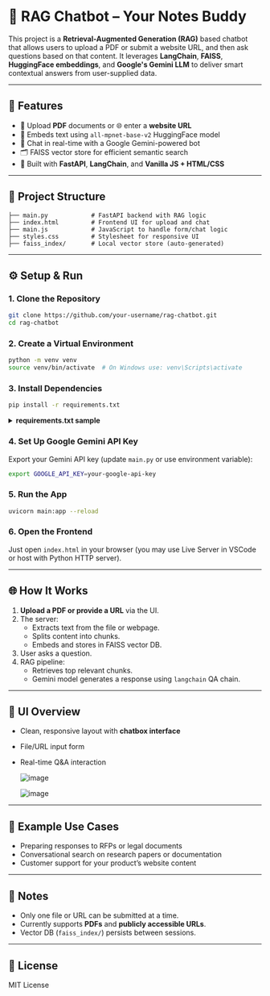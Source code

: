 
# 🧠 RAG Chatbot – Your Notes Buddy

This project is a **Retrieval-Augmented Generation (RAG)** based chatbot that allows users to upload a PDF or submit a website URL, and then ask questions based on that content. It leverages **LangChain**, **FAISS**, **HuggingFace embeddings**, and **Google's Gemini LLM** to deliver smart contextual answers from user-supplied data.

---

## 🚀 Features

- 📄 Upload **PDF** documents or 🌐 enter a **website URL**
- 🧠 Embeds text using `all-mpnet-base-v2` HuggingFace model
- 💬 Chat in real-time with a Google Gemini-powered bot
- 🗂️ FAISS vector store for efficient semantic search
- 🧰 Built with **FastAPI**, **LangChain**, and **Vanilla JS + HTML/CSS**

---

## 📁 Project Structure

```
├── main.py            # FastAPI backend with RAG logic
├── index.html         # Frontend UI for upload and chat
├── main.js            # JavaScript to handle form/chat logic
├── styles.css         # Stylesheet for responsive UI
├── faiss_index/       # Local vector store (auto-generated)
```

---

## ⚙️ Setup & Run

### 1. Clone the Repository

```bash
git clone https://github.com/your-username/rag-chatbot.git
cd rag-chatbot
```

### 2. Create a Virtual Environment

```bash
python -m venv venv
source venv/bin/activate  # On Windows use: venv\Scripts\activate
```

### 3. Install Dependencies

```bash
pip install -r requirements.txt
```

<details>
<summary><strong>requirements.txt sample</strong></summary>

```
fastapi
uvicorn
langchain
langchain-community
langchain-google-genai
huggingface-hub
sentence-transformers
faiss-cpu
pydantic
PyMuPDF
beautifulsoup4
requests
```

</details>

### 4. Set Up Google Gemini API Key

Export your Gemini API key (update `main.py` or use environment variable):

```bash
export GOOGLE_API_KEY=your-google-api-key
```

### 5. Run the App

```bash
uvicorn main:app --reload
```

### 6. Open the Frontend

Just open `index.html` in your browser (you may use Live Server in VSCode or host with Python HTTP server).

---

## 🌐 How It Works

1. **Upload a PDF or provide a URL** via the UI.
2. The server:
   - Extracts text from the file or webpage.
   - Splits content into chunks.
   - Embeds and stores in FAISS vector DB.
3. User asks a question.
4. RAG pipeline:
   - Retrieves top relevant chunks.
   - Gemini model generates a response using `langchain` QA chain.

---

## 📸 UI Overview

- Clean, responsive layout with **chatbox interface**
- File/URL input form
- Real-time Q&A interaction

  ![image](https://github.com/user-attachments/assets/e98bcb0a-e851-4ec2-9f07-6807833077cb)


  ![image](https://github.com/user-attachments/assets/e6cad20e-358e-4718-911c-a992132ca0f4)


---

## 🧪 Example Use Cases

- Preparing responses to RFPs or legal documents
- Conversational search on research papers or documentation
- Customer support for your product’s website content

---

## 📌 Notes

- Only one file or URL can be submitted at a time.
- Currently supports **PDFs** and **publicly accessible URLs**.
- Vector DB (`faiss_index/`) persists between sessions.

---

## 📄 License

MIT License
